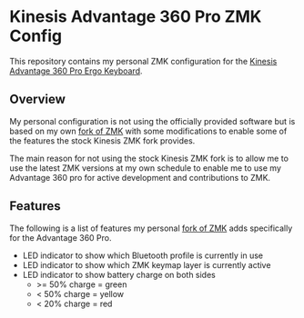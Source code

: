 # Kinesis Advantage 360 Pro ZMK Config

This repository contains my personal ZMK configuration for the [Kinesis
Advantage 360 Pro Ergo Keyboard][1].

## Overview

My personal configuration is not using the officially provided software but
is based on my own [fork of ZMK][2] with some modifications to enable some of
the features the stock Kinesis ZMK fork provides.

The main reason for not using the stock Kinesis ZMK fork is to allow me to
use the latest ZMK versions at my own schedule to enable me to use my Advantage
360 pro for active development and contributions to ZMK.

## Features

The following is a list of features my personal [fork of ZMK][2] adds
specifically for the Advantage 360 Pro.

* LED indicator to show which Bluetooth profile is currently in use
* LED indicator to show which ZMK keymap layer is currently active
* LED indicator to show battery charge on both sides
    - \>= 50% charge = green
    - \< 50% charge = yellow
    - \< 20% charge = red

[1]: https://kinesis-ergo.com/shop/adv360pro/
[2]: https://github.com/huber-th/zmk/tree/adv360-personal

